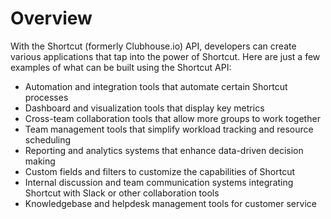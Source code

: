 # Overview

With the Shortcut (formerly Clubhouse.io) API, developers can create various applications that tap into the power of Shortcut. Here are just a few examples of what can be built using the Shortcut API:

- Automation and integration tools that automate certain Shortcut processes
- Dashboard and visualization tools that display key metrics
- Cross-team collaboration tools that allow more groups to work together
- Team management tools that simplify workload tracking and resource scheduling
- Reporting and analytics systems that enhance data-driven decision making
- Custom fields and filters to customize the capabilities of Shortcut
- Internal discussion and team communication systems integrating Shortcut with Slack or other collaboration tools
- Knowledgebase and helpdesk management tools for customer service
